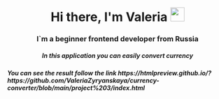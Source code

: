 <h1 align="center">Hi there, I'm Valeria
<img src="https://github.com/blackcater/blackcater/raw/main/images/Hi.gif" height="32"/></h1>
<h3 align="center">I`m a beginner frontend developer from Russia
<h5 align="center">In this application you can easily convert currency<br/>
<h5> You can see the result follow the link https://htmlpreview.github.io/?https://github.com/ValeriaZyryanskaya/currency-converter/blob/main/project%203/index.html

